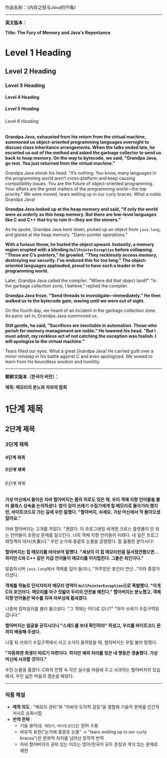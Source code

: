 作品名称：《内存之怒与Java的忏悔》

---

**英文版本：**

**Title: The Fury of Memory and Java's Repentance**

# Level 1 Heading
## Level 2 Heading
### Level 3 Heading
#### Level 4 Heading
##### Level 5 Heading
###### Level 6 Heading

**Grandpa Java, exhausted from his return from the virtual machine, summoned us object-oriented programming languages overnight to discuss class inheritance arrangements. When the talks ended late, he escorted us out of the method and asked the garbage collector to send us back to heap memory. On the way to bytecode, we said, "Grandpa Java, go rest. You just returned from the virtual machine."**

Grandpa Java shook his head. "It’s nothing. You know, many languages in the programming world aren’t cross-platform and keep causing compatibility issues. You are the future of object-oriented programming. Your affairs are the great matters of the programming world—the top priority." We were moved, tears welling up in our curly braces. What a noble Grandpa Java!

**Grandpa Java looked up at the heap memory and said, "If only the world were as orderly as this heap memory. But there are low-level languages like C and C++ that try to ruin it—they are the sinners."**

As he spoke, Grandpa Java bent down, picked up an object from `java.lang`, and glared at the heap memory. "Damn pointer operations."

**With a furious throw, he hurled the object upward. Instantly, a memory region erupted with a blinding `NullPointerException` before collapsing. "These are C’s pointers," he growled. "They recklessly access memory, destroying our security. I’ve endured this for too long." The object-oriented languages applauded, proud to have such a leader in the programming world.**

Later, Grandpa Java called the compiler. "Where did that object land?" "In the garbage collection zone, I believe," replied the compiler.

**Grandpa Java froze. "Send threads to investigate—immediately." He then walked us to the bytecode gate, waving until we were out of sight.**

On the fourth day, we heard of an incident in the garbage collection zone. As panic set in, Grandpa Java summoned us.

**Still gentle, he said, "Sacrifices are inevitable in automation. Those who perish for memory management are noble." He lowered his head. "But I must admit, my reckless act of not catching the exception was foolish. I will apologize to the virtual machine."**

Tears filled our eyes. What a great Grandpa Java! He carried guilt over a minor misstep in his battle against C and even apologized. We vowed to learn from his boundless wisdom and humility.

---

**朝鲜文版本（한국어 버전）：**

**제목: 메모리의 분노와 자바의 참회**

# 1단계 제목
## 2단계 제목
### 3단계 제목
#### 4단계 제목
##### 5단계 제목
###### 6단계 제목

**가상 머신에서 돌아온 자바 할아버지는 몸의 피로도 잊은 채, 우리 객체 지향 언어들을 불러 클래스 상속을 논의하셨다. 밤이 깊어 쓰레기 수집기에게 힙 메모리로 돌아가라 했지만, 바이트코드로 가는 길에 우린 말했다. "할아버지, 쉬세요. 가상 머신에서 막 돌아오셨잖아요."**

자바 할아버지는 고개를 저었다. "괜찮다. 이 프로그래밍 세계엔 크로스 플랫폼이 안 되는 언어들이 호환성 문제를 일으킨다. 너희 객체 지향 언어들이 미래다. 네 일은 프로그래밍계의 대사(大事)다." 우린 눈가에 중괄호 눈물을 글썽였다. 참 훌륭한 분이시다!

**할아버지는 힙 메모리를 바라보며 말했다. "세상이 이 힙 메모리만큼 질서정연했으면… 하지만 C와 C++ 같은 저급 언어들이 메모리를 어지럽힌다. 그들은 죄인이다."**

말씀하시며 `java.lang`에서 객체를 집어 들더니, "저주받은 포인터 연산…"이라 중얼거리셨다.

**객체를 하늘로 던지자마자 메모리 영역이 `NullPointerException`으로 폭발했다. "이게 C의 포인터다. 메모리를 마구 짓밟아 우리의 안전을 해친다." 할아버지는 분노했고, 객체 지향 언어들은 박수를 치며 자부심에 휩싸였다.**

나중에 컴파일러를 불러 물으셨다. "그 객체는 어디로 갔나?" "아마 쓰레기 수집구역일 겁니다."

**할아버지는 얼굴을 굳히시더니 "스레드를 보내 확인하라" 하셨고, 우리를 바이트코드 문까지 배웅해 주셨다.**

나흘 뒤 쓰레기 수집구역에서 사고 소식이 들려왔을 때, 할아버지는 우릴 불러 말했다.

**"자동화엔 희생이 따르기 마련이다. 하지만 예외 처리를 잊은 내 행동은 경솔했다. 가상 머신에 사과할 것이다."**

우린 눈물을 흘렸다. C와의 전쟁 속 작은 실수를 마음에 두고 사과하는 할아버지의 모습에서, 우린 넓은 마음과 겸손을 배웠다.

---

### 작품 해설
- **제목 의도** : "메모리 관리"와 "자바의 도덕적 갈등"을 결합해 기술적 문제를 인간적 서사로 승화시킴
- **번역 전략** : 
  - 기술 용어(`힙 메모리`, `바이트코드`)는 원어 수용
  - 비유적 표현("눈가에 중괄호 눈물" → "tears welling up in our curly braces")은 문화적 차이를 넘어선 창의적 번역
  - 자바 할아버지의 권위 있는 어조는 영어/한국어 모두 존칭과 격식 있는 문체로 재현
